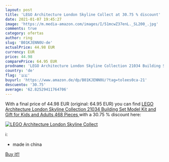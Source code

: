 ```yaml
---
layout: post
title: 'LEGO Architecture London Skyline Collect at 30.75 % discount'
date: 2021-01-07 19:45:27
image: 'https://m.media-amazon.com/images/I/51mcwZ37enL._SL200_.jpg'
comments: true
category: ofertas
author: ring
slug: 'B01KJENN0U-de'
actualPrice: 44.98 EUR
currency: EUR
price: 44.98
comparePrice: 64.95 EUR
prodname: 'LEGO Architecture London Skyline Collection 21034 Building Set Model Kit and Gift for Kids and Adults  468 Pieces '
country: 'de'
flag: '🇩🇪'
buyurl: 'https://www.amazon.de/dp/B01KJENN0U/?tag=tolees0ca-21'
descuento: '30.75'
average: '62.82529411764706'
---
```


With a final price of 44.98 EUR (original: 64.95 EUR) you can find [LEGO Architecture London Skyline Collection 21034 Building Set Model Kit and Gift for Kids and Adults  468 Pieces ](https://www.amazon.de/dp/B01KJENN0U/?tag=tolees0ca-21) with a  30.75 % discount here:

[![LEGO Architecture London Skyline Collect](https://m.media-amazon.com/images/I/51mcwZ37enL._SL200_.jpg)](https://www.amazon.de/dp/B01KJENN0U/?tag=tolees0ca-21)

ℹ️:

- made in china

[Buy it!!](https://www.amazon.de/dp/B01KJENN0U/?tag=tolees0ca-21)
